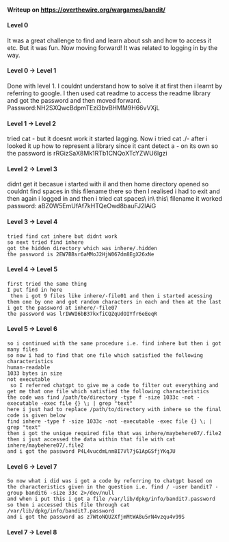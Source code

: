 #### Writeup on https://overthewire.org/wargames/bandit/


#### Level 0

It was a great challenge to find and learn about ssh and how to access it etc. But it was fun. Now moving forward!
It was related to logging in by the way.


#### Level 0 -> Level 1

Done with level 1. I couldnt understand how to solve it at first then i learnt by referring to google.
I then used cat readme to access the readme library and got the password and then moved forward.
Password:NH2SXQwcBdpmTEzi3bvBHMM9H66vVXjL


#### Level 1 -> Level 2

tried cat - but it doesnt work it started lagging.
Now i tried cat ./- after i looked it up how to represent a library since it cant detect a - on its own
so the password is rRGizSaX8Mk1RTb1CNQoXTcYZWU6lgzi


#### Level 2 -> Level 3

didnt get it becasue i started with il and then home directory opened so couldnt find spaces in this filename there so then I realised i had to exit and then again i logged in and then i tried cat spaces\ in\ this\ filename it worked
password: aBZ0W5EmUfAf7kHTQeOwd8bauFJ2lAiG


#### Level 3 -> Level 4
```
tried find cat inhere but didnt work
so next tried find inhere
got the hidden directory which was inhere/.hidden
the password is 2EW7BBsr6aMMoJ2HjW067dm8EgX26xNe
```

#### Level 4 -> Level 5
```
first tried the same thing
I put find in here
 then i got 9 files like inhere/-file01 and then i started acessing them one by one and got random characters in each and then at the last i got the password at inhere/-file07
the password was lrIWWI6bB37kxfiCQZqUdOIYfr6eEeqR
```

#### Level 5 -> Level 6
```
so i continued with the same procedure i.e. find inhere but then i got many files
so now i had to find that one file which satisfied the following characteristics
human-readable
1033 bytes in size
not executable
 so I referred chatgpt to give me a code to filter out everything and get me that one file which satisfied the following characteristics
the code was find /path/to/directory -type f -size 1033c -not -executable -exec file {} \; | grep "text"
here i just had to replace /path/to/directory with inhere so the final code is given below
find inhere -type f -size 1033c -not -executable -exec file {} \; | grep "text"
then i got the unique required file that was inhere/maybehere07/.file2
then i just accessed the data within that file with cat inhere/maybehere07/.file2
and i got the password P4L4vucdmLnm8I7Vl7jG1ApGSfjYKqJU
```

#### Level 6 -> Level 7
```
So now what i did was i got a code by referring to chatgpt based on the characteristics given in the question i.e. find / -user bandit7 -group bandit6 -size 33c 2>/dev/null
and when i put this i got a file /var/lib/dpkg/info/bandit7.password
so then i accessed this file through cat /var/lib/dpkg/info/bandit7.password
and i got the password as z7WtoNQU2XfjmMtWA8u5rN4vzqu4v99S
```

#### Level 7 -> Level 8
```




